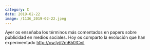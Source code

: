 ```yaml
--- 
category: C 
date: 2019-02-22 
image: /1136_2019-02-22.jpeg 
--- 
```


Ayer os enseñaba los términos más comentados en papers sobre publicidad en medios sociales. Hoy os comparto la evolución que han experimentado http://ow.ly/j2mB50lCviI